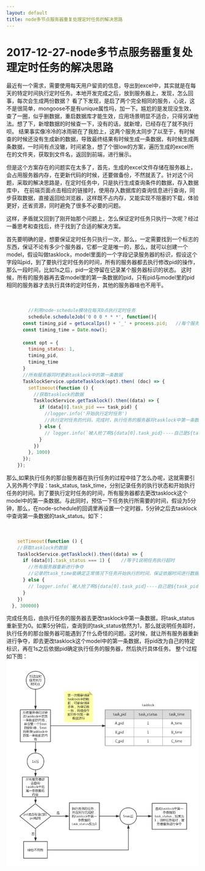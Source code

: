 ```yaml
---
layout: default
title: node多节点服务器重复处理定时任务的解决思路
---
```



2017-12-27-node多节点服务器重复处理定时任务的解决思路
===================
最近有一个需求，需要使用每天用户留资的信息，导出到excel中，其实就是在每天的特定时间执行定时任务。本地开发完成之后，放到服务器上，发现，怎么回事，每次会生成两份数据？
看了下发现，是启了两个完全相同的服务，心说，这不是很简单，mongoose不是有unique属性吗，加一下。尴尬的是发现没生效，查了一圈，似乎删数据，重启数据库才能生效，应用场景明显不适合，只得另谋他法。想了下，新增数据的时候查一下，没有的话，就新增，已经存在了就不执行呗。
结果事实像冷冷的冰雨砸在了我脸上，这两个服务太同步了以至于，有时候查的时候还没有生成新的数据，导致最终结果有时候生成一条数据，有时候生成两条数据，一时间有点没辙，时间紧急，想了个很low的方案，遍历生成的excel所在的文件夹，获取到文件名，返回到前端，进行展示。

但是这个方案存在的问题实在太多了，首先，生成的excel文件存储在服务器上，会占用服务器内存，在更新代码的时候，还要做备份，不然就丢了。针对这个问题，采取的解决思路是，在定时任务中，只是执行生成查询条件的数据，存入数据库中，
在前端页面点击相应的链接时，使用存入数据库的查询信息进行查询，同步获取数据，直接返回给浏览器，这样既不占内存，又能实现不阻塞的下载，体验更好，还省资源，同时避免了很多不必要的问题。

这样，矛盾就又回到了刚开始那个问题上，怎么保证定时任务只执行一次呢？经过一番思考和查找后，终于找到了合适的解决方案。

首先要明确的是，想要保证定时任务只执行一次，那么，一定需要找到一个标志的东西，保证不论有多少个服务器，它都一定是唯一的，那么，就可以创建一个model，假设叫做tasklock，model里面的一个字段记录服务器的标识，假设这个字段叫pid，到了要执行定时任务的时间，所有的服务器都去执行修改pid的操作，那么一段时间，比如1s之后，pid一定停留在记录某个服务器标识的状态。
这时候，所有的服务器再去查model里的第一条数据的pid，只有pid与model里的pid相同的服务器才去执行具体的定时任务，其他的服务器啥也不用干。

```javascript


		//利用node-schedule模块在每天0点执行定时任务
		schedule.scheduleJob('0 0 0 * * *', function(){
      const timing_pid = getLocalIps() + '_' + process.pid;   //每个服务的唯一标识
      const timing_time = Date.now();

      const opt = {
        timing_status: 1,
        timing_pid,
        timing_time
      }
      //所有服务器同时更新tasklock中的第一条数据
      TasklockService.updateTasklock(opt).then( (doc) => {
        setTimeout(function () {
          //获取tasklock的数据
          TasklockService.getTasklock().then((data) => {
            if (data[0].task_pid === task_pid) {
              //logger.info('开始执行定时任务')
              //执行定时任务的代码，完成时，执行任务的服务器将tasklock中第一条数据的task_status改回0
            } else {
              // logger.info(`被人抢了啊${data[0].task_pid}----自己是${task_pid}`)
            }
          })
        }, 1000)
      });
    });

```

那么,如果执行任务的那台服务器在执行任务的过程中挂了怎么办呢，这就需要引入另外两个字段：task_status, task_time，分别记录任务的执行状态和开始执行任务的时间。到了要执行定时任务的时间，所有服务器都去更改tasklock这个model中的第一条数据。与此同时，预估一下任务执行所需要的时间，假设为5分钟，那么，在node-schedule的回调里再设置一个定时器，5分钟之后去tasklock中查询第一条数据的task_status。如下：

```javascript


	setTimeout(function () {
    //获取tasklock的数据
    TasklockService.getTasklock().then((data) => {
      if (data[0].task_status === 1) {    //等于1说明任务执行超时
        //所有服务器重新进行争夺
        //记录的task_time能确定正常情况下任务开始执行的时间，保证依据时间进行数据查询时，能依据该时间点准确确定时间范围，避免查询数据时有遗漏
      } else {
        // logger.info(`被人抢了啊${data[0].task_pid}----自己是${task_pid}`)
      }
    })
  }, 300000)
```
完成任务后，由执行任务的服务器去更改tasklock中第一条数据，将task_status重新至为0。如果5分钟后，查询到的task_status依然为1，那么就说明任务超时，执行任务的那台服务器可能遇到了什么奇怪的问题。这时候，就让所有服务器重新进行争夺，即去更改tasklock这个model中的第一条数据，将pid改为自己的特定标识，再在1s之后依据pid确定执行任务的服务器，然后执行具体任务。
整个过程如下图：
![timingtask](https://raw.githubusercontent.com/wznonstop/wznonstop.github.io/master/images/timingtask0.png)


